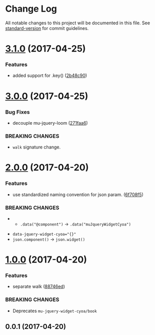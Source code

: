 # Change Log

All notable changes to this project will be documented in this file. See [standard-version](https://github.com/conventional-changelog/standard-version) for commit guidelines.

<a name="3.1.0"></a>
# [3.1.0](https://github.com/mu-lib/mu-jquery-widget-cyoa/compare/v3.0.0...v3.1.0) (2017-04-25)


### Features

* added support for .key() ([2b48c90](https://github.com/mu-lib/mu-jquery-widget-cyoa/commit/2b48c90))



<a name="3.0.0"></a>
# [3.0.0](https://github.com/mu-lib/mu-jquery-widget-cyoa/compare/v2.0.0...v3.0.0) (2017-04-25)


### Bug Fixes

* decouple mu-jquery-loom ([271faa6](https://github.com/mu-lib/mu-jquery-widget-cyoa/commit/271faa6))


### BREAKING CHANGES

* `walk` signature change.



<a name="2.0.0"></a>
# [2.0.0](https://github.com/mu-lib/mu-jquery-widget-cyoa/compare/v1.0.0...v2.0.0) (2017-04-20)


### Features

* use standardized naming convention for json param. ([6f708f5](https://github.com/mu-lib/mu-jquery-widget-cyoa/commit/6f708f5))


### BREAKING CHANGES

* - `.data("@component")` -> `.data("muJqueryWidgetCyoa")`
- `data-jquery-widget-cyoa="{}"`
- `json.component()` -> `json.widget()`



<a name="1.0.0"></a>
# [1.0.0](https://github.com/mu-lib/mu-jquery-widget-cyoa/compare/v0.0.1...v1.0.0) (2017-04-20)


### Features

* separate walk ([88746ed](https://github.com/mu-lib/mu-jquery-widget-cyoa/commit/88746ed))


### BREAKING CHANGES

* Deprecates `mu-jquery-widget-cyoa/book`



<a name="0.0.1"></a>
## 0.0.1 (2017-04-20)
